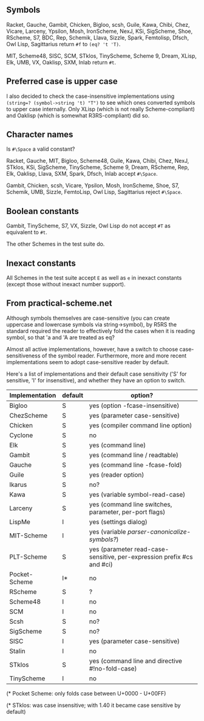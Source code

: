 ## Symbols

Racket, Gauche, Gambit, Chicken, Bigloo, scsh, Guile, Kawa, Chibi, Chez, Vicare, Larceny, Ypsilon, Mosh, IronScheme, NexJ, KSi, SigScheme, Shoe, RScheme, S7, BDC, Rep, Schemik, Llava, Sizzle, Spark, Femtolisp, Dfsch, Owl Lisp, Sagittarius return `#f` to `(eq? 't 'T)`.

MIT, Scheme48, SISC, SCM, STklos, TinyScheme, Scheme 9, Dream, XLisp, Elk, UMB, VX, Oaklisp, SXM, Inlab return `#t`.

## Preferred case is upper case

I also decided to check the case-insensitive implementations using `(string=? (symbol->string 't) "T")` to see which ones converted symbols to upper case internally.  Only XLisp (which is not really Scheme-compliant) and Oaklisp (which is somewhat R3RS-compliant) did so.

## Character names

Is `#\Space` a valid constant?

Racket, Gauche, MIT, Bigloo, Scheme48, Guile, Kawa, Chibi, Chez, NexJ, STklos, KSi, SigScheme, TinyScheme, Scheme 9, Dream, RScheme, Rep, Elk, Oaklisp, Llava, SXM, Spark, Dfsch, Inlab accept `#\Space`.

Gambit, Chicken, scsh, Vicare, Ypsilon, Mosh, IronScheme, Shoe, S7, Schemik, UMB, Sizzle, FemtoLisp, Owl Lisp, Sagittarius reject `#\Space`.

## Boolean constants

Gambit, TinyScheme, S7, VX, Sizzle, Owl Lisp do not accept `#T` as equivalent to `#t`.

The other Schemes in the test suite do.

## Inexact constants

All Schemes in the test suite accept `E` as well as `e` in inexact constants (except those without inexact number support).

## From practical-scheme.net

Although symbols themselves are case-sensitive (you can create uppercase and lowercase symbols via string->symbol), by R5RS the standard required the reader to effectively fold the cases when it is reading symbol, so that 'a and 'A are treated as eq?

Almost all active implementations, however, have a switch to choose case-sensitiveness of the symbol reader. Furthermore, more and more recent implementations seem to adopt case-sensitive reader by default.

Here's a list of implementations and their default case sensitivity ('S' for sensitive, 'I' for insensitive), and whether they have an option to switch.

| Implementation | default | option? |
| -------------- | ------- | ------- |
| Bigloo         | S       | yes (option -fcase-insensitive) |
| ChezScheme     | S       | yes (parameter case-sensitive) |
| Chicken        | S       | yes (compiler command line option) |
| Cyclone        | S       | no |
| Elk            | S       | yes (command line) |
| Gambit         | S       | yes (command line / readtable) |
| Gauche         | S       | yes (command line -fcase-fold) |
| Guile          | S       | yes (reader option) |
| Ikarus         | S       | no? |
| Kawa           | S       | yes (variable symbol-read-case) |
| Larceny        | S       | yes (command line switches, parameter, per-port flags) |
| LispMe         | I       | yes (settings dialog) |
| MIT-Scheme     | I       | yes (variable *parser-canonicalize-symbols?*) |
| PLT-Scheme     | S       | yes (parameter read-case-sensitive, per-expression prefix #cs and #ci) |
| Pocket-Scheme  | I*      | no |
| RScheme        | S       | ? |
| Scheme48       | I       | no |
| SCM            | I       | no |
| Scsh           | S       | no? |
| SigScheme      | S       | no? |
| SISC           | I       | yes (parameter case-sensitive) |
| Stalin         | I       | no |
| STklos         | S       | yes (command line and directive #!no-fold-case) |
| TinyScheme     | I       | no |

(* Pocket Scheme: only folds case between U+0000 - U+00FF)

(* STklos: was case insensitive; with 1.40 it became case sensitive by default)
